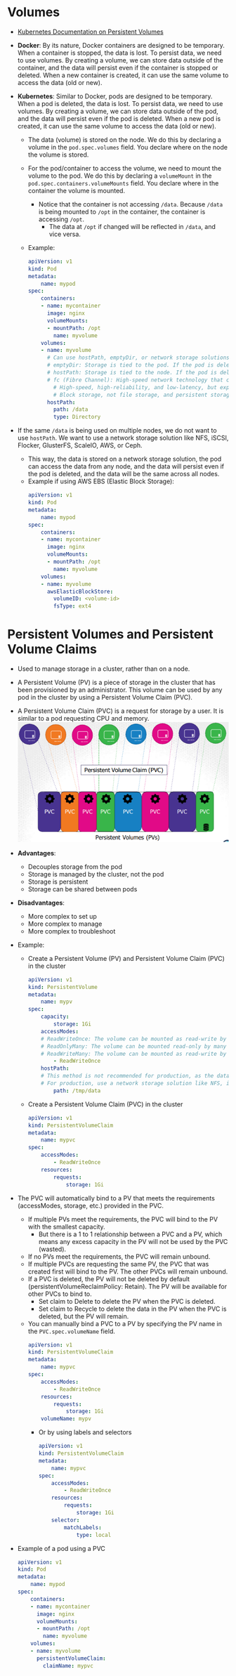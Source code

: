 # Volumes
- [Kubernetes Documentation on Persistent Volumes](https://kubernetes.io/docs/concepts/storage/persistent-volumes/#claims-as-volumes)
- **Docker**: By its nature, Docker containers are designed to be temporary. When a container is stopped, the data is lost. To persist data, we need to use volumes. By creating a volume, we can store data outside of the container, and the data will persist even if the container is stopped or deleted. When a new container is created, it can use the same volume to access the data (old or new).
- **Kubernetes**: Similar to Docker, pods are designed to be temporary. When a pod is deleted, the data is lost. To persist data, we need to use volumes. By creating a volume, we can store data outside of the pod, and the data will persist even if the pod is deleted. When a new pod is created, it can use the same volume to access the data (old or new).
    - The data (volume) is stored on the node. We do this by declaring a volume in the `pod.spec.volumes` field. You declare where on the node the volume is stored.
    - For the pod/container to access the volume, we need to mount the volume to the pod. We do this by declaring a `volumeMount` in the `pod.spec.containers.volumeMounts` field. You declare where in the container the volume is mounted.
        - Notice that the container is not accessing `/data`. Because `/data` is being mounted to `/opt` in the container, the container is accessing `/opt`.
            - The data at `/opt` if changed will be reflected in `/data`, and vice versa.

    - Example:
        ```yaml
        apiVersion: v1
        kind: Pod
        metadata:
            name: mypod
        spec:
            containers:
            - name: mycontainer
              image: nginx
              volumeMounts:
              - mountPath: /opt
                name: myvolume
            volumes:
            - name: myvolume
              # Can use hostPath, emptyDir, or network storage solutions like NFS, iSCSI, Flocker, GlusterFS, ScaleIO, AWS, or Ceph
              # emptyDir: Storage is tied to the pod. If the pod is deleted, the data is deleted.
              # hostPath: Storage is tied to the node. If the pod is deleted, the data persists.
              # fc (Fibre Channel): High-speed network technology that can connect servers to storage area networks (SANs)
                # High-speed, high-reliability, and low-latency, but expensive and complex to set up.
                # Block storage, not file storage, and persistent storage (data persists even if the pod is deleted)
              hostPath: 
                path: /data
                type: Directory
        ```

- If the same `/data` is being used on multiple nodes, we do not want to use `hostPath`. We want to use a network storage solution like NFS, iSCSI, Flocker, GlusterFS, ScaleIO, AWS, or Ceph.
    - This way, the data is stored on a network storage solution, the pod can access the data from any node, and the data will persist even if the pod is deleted, and the data will be the same across all nodes.
    - Example if using AWS EBS (Elastic Block Storage):
        ```yaml
        apiVersion: v1
        kind: Pod
        metadata:
            name: mypod
        spec:
            containers:
            - name: mycontainer
              image: nginx
              volumeMounts:
              - mountPath: /opt
                name: myvolume
            volumes:
            - name: myvolume
              awsElasticBlockStore:
                volumeID: <volume-id>
                fsType: ext4
        ```

# Persistent Volumes and Persistent Volume Claims
- Used to manage storage in a cluster, rather than on a node.
- A Persistent Volume (PV) is a piece of storage in the cluster that has been provisioned by an administrator. This volume can be used by any pod in the cluster by using a Persistent Volume Claim (PVC).
- A Persistent Volume Claim (PVC) is a request for storage by a user. It is similar to a pod requesting CPU and memory.
![PVC and PVs Example](image.png)
- **Advantages**:
    - Decouples storage from the pod
    - Storage is managed by the cluster, not the pod
    - Storage is persistent
    - Storage can be shared between pods
- **Disadvantages**:
    - More complex to set up
    - More complex to manage
    - More complex to troubleshoot

- Example:
    - Create a Persistent Volume (PV) and Persistent Volume Claim (PVC) in the cluster
        ```yaml
        apiVersion: v1
        kind: PersistentVolume
        metadata:
            name: mypv
        spec:
            capacity:
                storage: 1Gi
            accessModes:
            # ReadWriteOnce: The volume can be mounted as read-write by a single node
            # ReadOnlyMany: The volume can be mounted read-only by many nodes
            # ReadWriteMany: The volume can be mounted as read-write by many nodes
                - ReadWriteOnce 
            hostPath:
            # This method is not recommended for production, as the data is stored on the node
            # For production, use a network storage solution like NFS, iSCSI, Flocker, GlusterFS, ScaleIO, AWS, or Ceph as discussed earlier. 
                path: /tmp/data
        ```

    - Create a Persistent Volume Claim (PVC) in the cluster
        ```yaml
        apiVersion: v1
        kind: PersistentVolumeClaim
        metadata:
            name: mypvc
        spec:
            accessModes:
                - ReadWriteOnce
            resources:
                requests:
                    storage: 1Gi
        ```

- The PVC will automatically bind to a PV that meets the requirements (accessModes, storage, etc.) provided in the PVC.
    - If multiple PVs meet the requirements, the PVC will bind to the PV with the smallest capacity.
        - But there is a 1 to 1 relationship between a PVC and a PV, which means any excess capacity in the PV will not be used by the PVC (wasted).
    - If no PVs meet the requirements, the PVC will remain unbound.
    - If multiple PVCs are requesting the same PV, the PVC that was created first will bind to the PV. The other PVCs will remain unbound.
    - If a PVC is deleted, the PV will not be deleted by default (persistentVolumeReclaimPolicy: Retain). The PV will be available for other PVCs to bind to.
        - Set claim to Delete to delete the PV when the PVC is deleted.
        - Set claim to Recycle to delete the data in the PV when the PVC is deleted, but the PV will remain.
    - You can manually bind a PVC to a PV by specifying the PV name in the `PVC.spec.volumeName` field.
        ```yaml
        apiVersion: v1
        kind: PersistentVolumeClaim
        metadata:
            name: mypvc
        spec:
            accessModes:
                - ReadWriteOnce
            resources:
                requests:
                    storage: 1Gi
            volumeName: mypv
        ```
        - Or by using labels and selectors
            ```yaml
            apiVersion: v1
            kind: PersistentVolumeClaim
            metadata:
                name: mypvc
            spec:
                accessModes:
                    - ReadWriteOnce
                resources:
                    requests:
                        storage: 1Gi
                selector:
                    matchLabels:
                        type: local
            ```

- Example of a pod using a PVC
    ```yaml
    apiVersion: v1
    kind: Pod
    metadata:
        name: mypod
    spec:
        containers:
        - name: mycontainer
          image: nginx
          volumeMounts:
          - mountPath: /opt
            name: myvolume
        volumes:
        - name: myvolume
          persistentVolumeClaim:
            claimName: mypvc
    ```